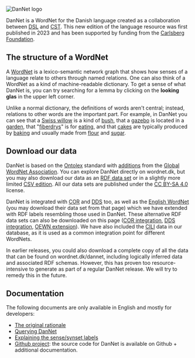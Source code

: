 ![DanNet logo](/images/dannet-logo-black.svg)

DanNet is a WordNet for the Danish language created as a collaboration between [DSL][DSL] and [CST][CST]. This new edition of the language resource was first published in 2023 and has been supported by funding from the [Carlsberg Foundation][Carlsbergfondet].

## The structure of a WordNet
A [WordNet][WordNet] is a lexico-semantic network graph that shows how senses of a language relate to others through named relations. One can also think of a WordNet as a kind of machine-readable dictionary. To get a sense of what DanNet is, you can try searching for a lemma by clicking on the **looking glas** in the upper left corner.

Unlike a normal dictionary, the definitions of words aren't central; instead, relations to other words are the important part. For example, in DanNet you can see that a [Swiss willow][dværgpil] is a kind of [bush][busk], that a [gazebo][lysthus] is located in a [garden][have], that "[fiberdrys][fiberdrys]" is for [eating][spise], and that [cakes][kage] are typically produced by [baking][bage] and usually made from [flour][mel] and [sugar][sukker].

## Download our data
DanNet is based on the [Ontolex][Ontolex] standard with [additions][GWA RDF] from the [Global WordNet Association][GWA]. You can explore DanNet directly on wordnet.dk, but you may also download our data as an [RDF data set][DanNet RDF] or in a slightly more limited [CSV edition][DanNet CSV]. All our data sets are published under the [CC BY-SA 4.0](https://creativecommons.org/licenses/by-sa/4.0/) license.

DanNet is integrated with [COR][COR] and [DDS][DDS] too, as well as the [English WordNet][OEWN] (you may download their data set from that page) which we have extended with RDF labels resembling those used in DanNet. These alternative RDF data sets can also be downloaded on this page ([COR integration][COR-integration], [DDS integration][DDS-integration], [OEWN extension][OEWN-extension]). We have also included the [CILI][CILI] data in our database, as it is used as a common integration point for different WordNets.

In earlier releases, you could also download a complete copy of all the data that can be found on wordnet.dk/dannet, including logically inferred data and associated RDF schemas. However, this has proven too resource-intensive to generate as part of a regular DanNet release. We will try to remedy this in the future.

## Documentation
The following documents are only available in English and mostly for developers:

* [The original rationale][rationale]
* [Querying DanNet][queries]
* [Explaining the sense/synset labels][label-rewrite]
* [Github project][Github]: the source code for DanNet is available on Github + additional documentation.

[DSL]: https://dsl.dk/ "Dansk Sprog- og Litteraturselskab"
[CST]: https://cst.ku.dk/english "Centre for Language Technology (University of Copenhagen)"
[Carlsbergfondet]: https://www.carlsbergfondet.dk/en "The Carlsberg Foundation"
[WordNet]: https://wordnet.princeton.edu/ "What is WordNet?"
[Ontolex]: https://www.w3.org/2016/05/ontolex/ "Lexicon Model for Ontologies"
[GWA RDF]: https://globalwordnet.github.io/schemas/#rdf "GWA RDF schema"
[GWA]: http://globalwordnet.org/ "Global WordNet Association"
[COR]: http://ordregister.dk "Det Centrale Ordregister"
[DDS]: https://github.com/dsldk/danish-sentiment-lexicon "Det Danske Sentimentleksikon"
[OEWN]: https://en-word.net/ "Open English WordNet"
[CILI]: https://github.com/globalwordnet/cili "Collaborative Interlingual Index"
[DanNet RDF]: /export/rdf/dn "DanNet (RDF)"
[DanNet CSV]:  /export/csv/dn "DanNet (CSV)"
[COR-integration]: /export/rdf/cor "COR-integration (RDF)"
[DDS-integration]: /export/rdf/dds "DDS-integration (RDF)"
[OEWN-extension]: /export/rdf/oewn-extension "OEWN extension (RDF)"
[complete]: /export/rdf/dn?variant=complete "DanNet + COR + DDS + logically inferred data (RDF)"
[dværgpil]: /dannet/data/synset-1304 "dværgpil"
[busk]: /dannet/data/synset-597 "busk"
[lysthus]: /dannet/data/synset-4733 "lysthus"
[have]: /dannet/data/synset-1876 "have"
[fiberdrys]: /dannet/data/synset-34989 "fiberdrys"
[spise]: /dannet/data/synset-124 "spise"
[kage]: /dannet/data/synset-52 "kage"
[bage]: /dannet/data/synset-145 "bage"
[mel]: /dannet/data/synset-131 "mel"
[sukker]: /dannet/data/synset-128 "sukker"
[label-rewrite]: /dannet/page/label-rewrite "Synset/sense label rewrite"
[rationale]: /dannet/page/rationale "Rationale"
[queries]: /dannet/page/queries "Queries"
[Github]: https://github.com/kuhumcst/DanNet "The Github project page"
